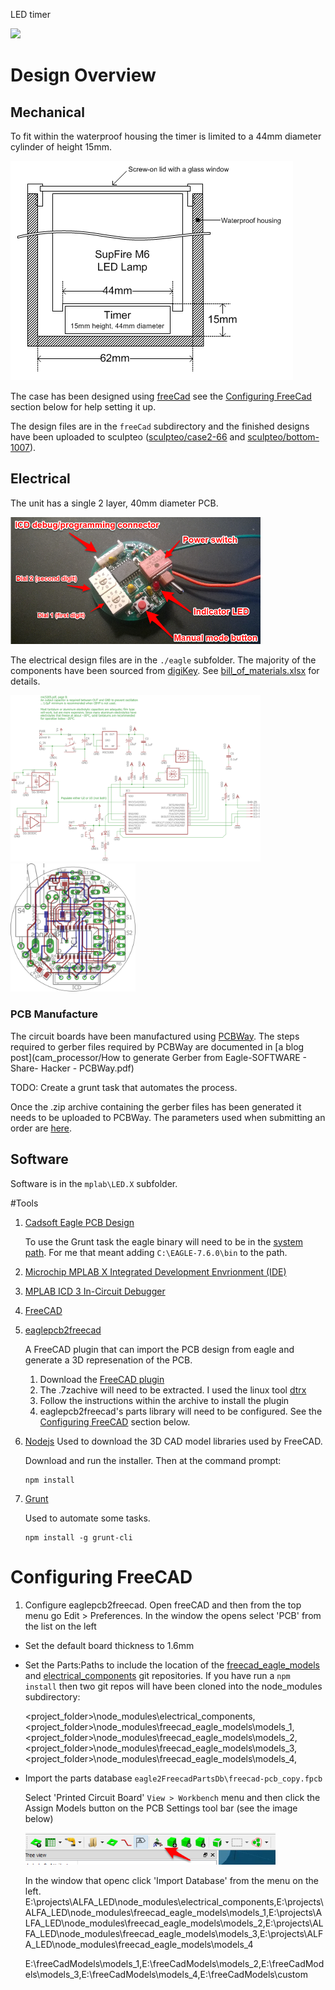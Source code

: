 LED timer

<img src="WP_20170125_08_37_55_Pro_2.jpg">

# Design Overview
## Mechanical

To fit within the waterproof housing the timer is limited to a 44mm diameter cylinder of height 15mm.

<img src="mechanical.png">

The case has been designed using [freeCad](https://www.freecadweb.org/) see the [Configuring FreeCad](#configuring-freecad) 
section below for help setting it up. 

The design files are in the `freeCad` subdirectory and the finished designs have been 
uploaded to sculpteo ([sculpteo/case2-66](https://www.sculpteo.com/en/print/case2-66/AvhQv5jK) and [sculpteo/bottom-1007](https://www.sculpteo.com/en/print/bottom-1007/qzUkbDYg)).

## Electrical

The unit has a single 2 layer, 40mm diameter PCB.

<a href="buttons.png"><img src="buttons.png" width="400px"></a>

The electrical design files are in the `./eagle` subfolder. The majority of the components have been sourced from [digiKey](http://www.digikey.com/). See [bill\_of\_materials.xlsx](bill_of_materials.xlsx) for details.

<a href="schematic.png"><img src="schematic.png" width="400px"></a>
<a href="pcb.png"><img src="pcb.png" width="200px"></a>

### PCB Manufacture
The circuit boards have been manufactured using [PCBWay](http://www.pcbway.com/).  The steps required to gerber files required by PCBWay are documented in [a blog post](cam_processor/How to generate Gerber from Eagle-SOFTWARE - Share- Hacker - PCBWay.pdf)

TODO: Create a grunt task that automates the process.

Once the .zip archive containing the gerber files has been generated it needs to be uploaded to PCBWay.  The parameters used when submitting an order are [here](cam_processor/pcbway_order_parameters.pdf).

## Software

Software is in the `mplab\LED.X` subfolder.  

#Tools

1. [Cadsoft Eagle PCB Design](https://cadsoft.io/)

   To use the Grunt task the eagle binary will need to be in the [system path](http://www.computerhope.com/issues/ch000549.htm).  For me that meant adding `C:\EAGLE-7.6.0\bin` to the path.
   
1. [Microchip MPLAB X Integrated Development Envrionment (IDE)](http://www.microchip.com/mplab/mplab-x-ide)

1. [MPLAB ICD 3 In-Circuit Debugger](http://www.microchip.com/Developmenttools/ProductDetails.aspx?PartNO=DV164035)

1. [FreeCAD](http://www.freecadweb.org/)
1. [eaglepcb2freecad](https://sourceforge.net/projects/eaglepcb2freecad/?source=typ_redirect)

   A FreeCAD plugin that can import the PCB design from eagle and generate a 3D represenation of the PCB.
      1. Download the [FreeCAD plugin]( https://sourceforge.net/projects/eaglepcb2freecad/?source=typ_redirect)
      1. The .7zachive will need to be extracted. I used the linux tool [dtrx](https://brettcsmith.org/2007/dtrx/)
      1. Follow the instructions within the archive to install the plugin
	  1. eaglepcb2freecad's parts library will need to be configured.  See the [Configuring FreeCAD](#configuring-freecad) section below.

1. [Nodejs](https://nodejs.org/en/)
   Used to download the 3D CAD model libraries used by FreeCAD. 
   
   Download and run the installer. Then at the command prompt:
   ```
   npm install
   ```

2. [Grunt](http://gruntjs.com/getting-started#installing-the-cli)

   Used to automate some tasks.
   
   ```
   npm install -g grunt-cli
   ```

# Configuring FreeCAD

1. Configure eaglepcb2freecad. Open freeCAD and then from the top menu go Edit > Preferences.  In the window the opens select 'PCB' from the list on the left

  * Set the default board thickness to 1.6mm
  * Set the Parts:Paths to include the location of the [freecad_eagle_models](https://github.com/TrevorRawlings/freecad_eagle_models) and [electrical_components](https://github.com/TrevorRawlings/electrical_components) git repositories.  If you have run a `npm install` then two git repos will have been cloned into the node_modules subdirectory:
  
    <project_folder>\node_modules\electrical_components,
	<project_folder>\node_modules\freecad_eagle_models\models_1,
	<project_folder>\node_modules\freecad_eagle_models\models_2,
	<project_folder>\node_modules\freecad_eagle_models\models_3,
	<project_folder>\node_modules\freecad_eagle_models\models_4,
	
  * Import the parts database `eagle2FreecadPartsDb\freecad-pcb_copy.fpcb`
  
    Select 'Printed Circuit Board' `View > Workbench` menu and then click the Assign Models button on the PCB Settings tool bar (see the image below)
	
	<img src="images/freecad_assign_models.png" width="400px">
	
	In the window that openc click 'Import Database' from the menu on the left.
    	E:\projects\ALFA_LED\node_modules\electrical_components,E:\projects\ALFA_LED\node_modules\freecad_eagle_models\models_1,E:\projects\ALFA_LED\node_modules\freecad_eagle_models\models_2,E:\projects\ALFA_LED\node_modules\freecad_eagle_models\models_3,E:\projects\ALFA_LED\node_modules\freecad_eagle_models\models_4
	
	
	E:\freeCadModels\models_1,E:\freeCadModels\models_2,E:\freeCadModels\models_3,E:\freeCadModels\models_4,E:\freeCadModels\custom
	

